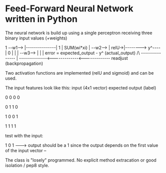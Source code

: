 # Feed-Forward Neural Network written in Python 
The neural network is build up using a single perceptron receiving three binary input values (+weights)

1
--w1-->   |---------------|
1         | SUM(wi*xi)    |
--w2-->   |         relU->|--------> y^----|
0         |               |                |
--w3-->   |               |                | error = expected_output - y^ (actual_output)
  /\       ---------------                 |
  --------------<-------------<-------------
              readjust (backpropagation)



Two activation functions are implemented (relU and sigmoid) and can be used.


The input features look like this:
input (4x1 vector)        expected output (label)

0 0 0                     0

0 1 1                     0

1 0 0                     1

1 1 1                     1



test with the input: 

1 0 1  ---> output should be a 1 since the output depends on the first value of the input vector 
–



The class is "losely" programmed. No explicit method extracation or good isolation / pep8 style.


